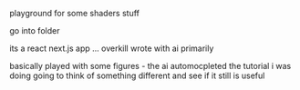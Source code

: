 playground for some shaders stuff

go into folder 

its a react next.js app ... overkill
wrote with ai primarily

basically played with some figures - the ai automocpleted the tutorial i was doing
going to think of something different and see if it still is useful
